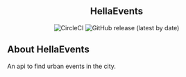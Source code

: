 <H2 align="center">HellaEvents</H2>

<p align="center">
<img alt="CircleCI" src="https://img.shields.io/circleci/build/github/jonbrobinson/hellaevents/master?style=for-the-badge">
<img alt="GitHub release (latest by date)" src="https://img.shields.io/github/v/release/jonbrobinson/hellaevents?style=for-the-badge">
</p>

## About HellaEvents
An api to find urban events in the city.
